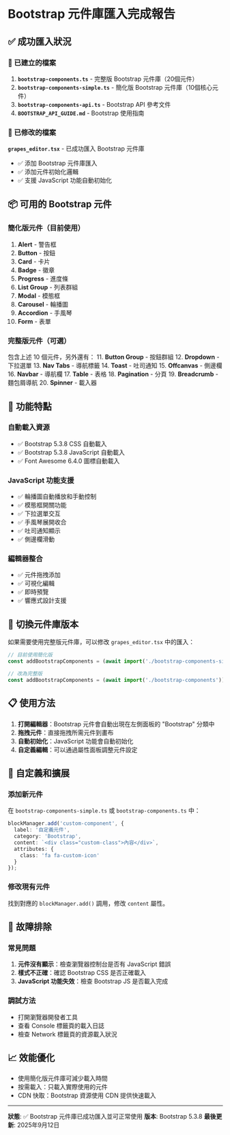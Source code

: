 # Bootstrap 元件庫匯入完成報告

## ✅ 成功匯入狀況

### 📁 已建立的檔案

1. **`bootstrap-components.ts`** - 完整版 Bootstrap 元件庫（20個元件）
2. **`bootstrap-components-simple.ts`** - 簡化版 Bootstrap 元件庫（10個核心元件）
3. **`bootstrap-components-api.ts`** - Bootstrap API 參考文件
4. **`BOOTSTRAP_API_GUIDE.md`** - Bootstrap 使用指南

### 🔧 已修改的檔案

**`grapes_editor.tsx`** - 已成功匯入 Bootstrap 元件庫
- ✅ 添加 Bootstrap 元件庫匯入
- ✅ 添加元件初始化邏輯
- ✅ 支援 JavaScript 功能自動初始化

## 📦 可用的 Bootstrap 元件

### 簡化版元件（目前使用）
1. **Alert** - 警告框
2. **Button** - 按鈕
3. **Card** - 卡片
4. **Badge** - 徽章
5. **Progress** - 進度條
6. **List Group** - 列表群組
7. **Modal** - 模態框
8. **Carousel** - 輪播圖
9. **Accordion** - 手風琴
10. **Form** - 表單

### 完整版元件（可選）
包含上述 10 個元件，另外還有：
11. **Button Group** - 按鈕群組
12. **Dropdown** - 下拉選單
13. **Nav Tabs** - 導航標籤
14. **Toast** - 吐司通知
15. **Offcanvas** - 側邊欄
16. **Navbar** - 導航欄
17. **Table** - 表格
18. **Pagination** - 分頁
19. **Breadcrumb** - 麵包屑導航
20. **Spinner** - 載入器

## 🎯 功能特點

### 自動載入資源
- ✅ Bootstrap 5.3.8 CSS 自動載入
- ✅ Bootstrap 5.3.8 JavaScript 自動載入
- ✅ Font Awesome 6.4.0 圖標自動載入

### JavaScript 功能支援
- ✅ 輪播圖自動播放和手動控制
- ✅ 模態框開關功能
- ✅ 下拉選單交互
- ✅ 手風琴展開收合
- ✅ 吐司通知顯示
- ✅ 側邊欄滑動

### 編輯器整合
- ✅ 元件拖拽添加
- ✅ 可視化編輯
- ✅ 即時預覽
- ✅ 響應式設計支援

## 🔄 切換元件庫版本

如果需要使用完整版元件庫，可以修改 `grapes_editor.tsx` 中的匯入：

```typescript
// 目前使用簡化版
const addBootstrapComponents = (await import('./bootstrap-components-simple')).default

// 改為完整版
const addBootstrapComponents = (await import('./bootstrap-components')).default
```

## 📋 使用方法

1. **打開編輯器**：Bootstrap 元件會自動出現在左側面板的 "Bootstrap" 分類中
2. **拖拽元件**：直接拖拽所需元件到畫布
3. **自動初始化**：JavaScript 功能會自動初始化
4. **自定義編輯**：可以通過屬性面板調整元件設定

## 🎨 自定義和擴展

### 添加新元件
在 `bootstrap-components-simple.ts` 或 `bootstrap-components.ts` 中：

```typescript
blockManager.add('custom-component', {
  label: '自定義元件',
  category: 'Bootstrap',
  content: `<div class="custom-class">內容</div>`,
  attributes: {
    class: 'fa fa-custom-icon'
  }
});
```

### 修改現有元件
找到對應的 `blockManager.add()` 調用，修改 `content` 屬性。

## 🐛 故障排除

### 常見問題
1. **元件沒有顯示**：檢查瀏覽器控制台是否有 JavaScript 錯誤
2. **樣式不正確**：確認 Bootstrap CSS 是否正確載入
3. **JavaScript 功能失效**：檢查 Bootstrap JS 是否載入完成

### 調試方法
- 打開瀏覽器開發者工具
- 查看 Console 標籤頁的載入日誌
- 檢查 Network 標籤頁的資源載入狀況

## 📈 效能優化

- 使用簡化版元件庫可減少載入時間
- 按需載入：只載入實際使用的元件
- CDN 快取：Bootstrap 資源使用 CDN 提供快速載入

---

**狀態**: ✅ Bootstrap 元件庫已成功匯入並可正常使用
**版本**: Bootstrap 5.3.8
**最後更新**: 2025年9月12日